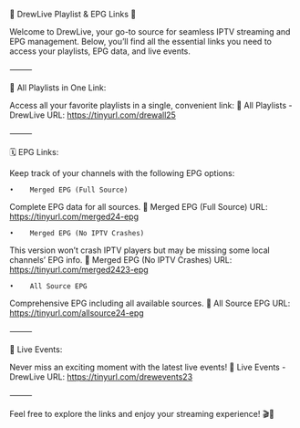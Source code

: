🌟 DrewLive Playlist & EPG Links 🌟

Welcome to DrewLive, your go-to source for seamless IPTV streaming and EPG management. Below, you’ll find all the essential links you need to access your playlists, EPG data, and live events.

⸻

📂 All Playlists in One Link:

Access all your favorite playlists in a single, convenient link:
🔗 All Playlists - DrewLive
URL: https://tinyurl.com/drewall25

⸻

🗓️ EPG Links:

Keep track of your channels with the following EPG options:
    
    •    Merged EPG (Full Source)
Complete EPG data for all sources.
🔗 Merged EPG (Full Source)
URL: https://tinyurl.com/merged24-epg
    
    •    Merged EPG (No IPTV Crashes)
This version won’t crash IPTV players but may be missing some local channels’ EPG info.
🔗 Merged EPG (No IPTV Crashes)
URL: https://tinyurl.com/merged2423-epg
    
    •    All Source EPG
Comprehensive EPG including all available sources.
🔗 All Source EPG
URL: https://tinyurl.com/allsource24-epg

⸻

🎥 Live Events:

Never miss an exciting moment with the latest live events!
🔗 Live Events - DrewLive
URL: https://tinyurl.com/drewevents23

⸻

Feel free to explore the links and enjoy your streaming experience! 🎬📡
